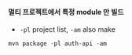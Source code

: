 

#### 멀티 프로젝트에서 특정 module 만 빌드

- `-pl` project list, `-am` also make

```
mvn package -pl auth-api -am
```